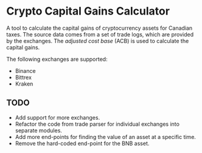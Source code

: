 # Crypto Capital Gains Calculator

A tool to calculate the capital gains of cryptocurrency assets for Canadian taxes.
The source data comes from a set of trade logs, which are provided by the exchanges.
The *adjusted cost base* (ACB) is used to calculate the capital gains.

The following exchanges are supported:

- Binance
- Bittrex
- Kraken

## TODO

- Add support for more exchanges.
- Refactor the code from trade parser for individual exchanges into separate modules.
- Add more end-points for finding the value of an asset at a specific time.
- Remove the hard-coded end-point for the BNB asset.
